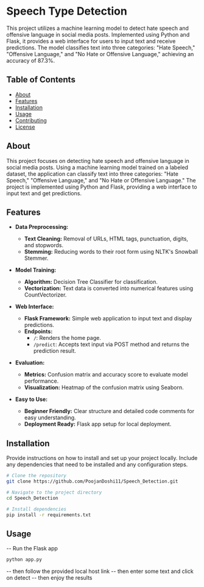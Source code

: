 # Speech Type Detection

This project utilizes a machine learning model to detect hate speech and offensive language in social media posts. Implemented using Python and Flask, it provides a web interface for users to input text and receive predictions. The model classifies text into three categories: "Hate Speech," "Offensive Language," and "No Hate or Offensive Language," achieving an accuracy of 87.3%.

## Table of Contents

- [About](#about)
- [Features](#features)
- [Installation](#installation)
- [Usage](#usage)
- [Contributing](#contributing)
- [License](#license)

## About

This project focuses on detecting hate speech and offensive language in social media posts. Using a machine learning model trained on a labeled dataset, the application can classify text into three categories: "Hate Speech," "Offensive Language," and "No Hate or Offensive Language." The project is implemented using Python and Flask, providing a web interface to input text and get predictions.

## Features

- **Data Preprocessing:** 
  - **Text Cleaning:** Removal of URLs, HTML tags, punctuation, digits, and stopwords. 
  - **Stemming:** Reducing words to their root form using NLTK's Snowball Stemmer.

- **Model Training:**
  - **Algorithm:** Decision Tree Classifier for classification.
  - **Vectorization:** Text data is converted into numerical features using CountVectorizer.

- **Web Interface:**
  - **Flask Framework:** Simple web application to input text and display predictions.
  - **Endpoints:** 
    - `/`: Renders the home page.
    - `/predict`: Accepts text input via POST method and returns the prediction result.

- **Evaluation:**
  - **Metrics:** Confusion matrix and accuracy score to evaluate model performance.
  - **Visualization:** Heatmap of the confusion matrix using Seaborn.

- **Easy to Use:**
  - **Beginner Friendly:** Clear structure and detailed code comments for easy understanding.
  - **Deployment Ready:** Flask app setup for local deployment.

## Installation

Provide instructions on how to install and set up your project locally. Include any dependencies that need to be installed and any configuration steps.

```bash
# Clone the repository
git clone https://github.com/PoojanDoshi11/Speech_Detection.git

# Navigate to the project directory
cd Speech_Detection

# Install dependencies
pip install -r requirements.txt
```

## Usage
-- Run the Flask app
```bash
python app.py
```
-- then follow the provided local host link
-- then enter some text and click on detect
-- then enjoy the results

